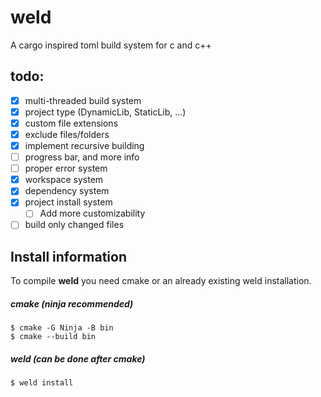 # weld
A cargo inspired toml build system for c and c++

## todo:
- [x] multi-threaded build system
- [x] project type (DynamicLib, StaticLib, ...)
- [x] custom file extensions
- [x] exclude files/folders
- [x] implement recursive building
- [ ] progress bar, and more info
- [ ] proper error system
- [x] workspace system
- [x] dependency system
- [x] project install system
    - [ ] Add more customizability
- [ ] build only changed files

## Install information
To compile **weld** you need cmake or an already existing weld installation.
##### cmake (ninja recommended)
```
$ cmake -G Ninja -B bin
$ cmake --build bin
```
##### weld (can be done after cmake)
```
$ weld install
```
